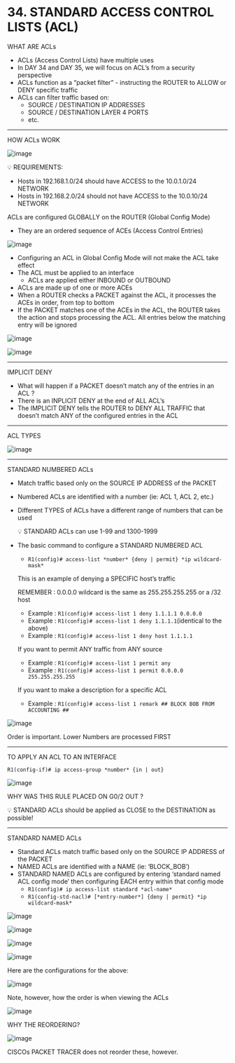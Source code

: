 # 34. STANDARD ACCESS CONTROL LISTS (ACL)

WHAT ARE ACLs

- ACLs (Access Control Lists) have multiple uses
- In DAY 34 and DAY 35, we will focus on ACL’s from a security perspective
- ACLs function as a “packet filter” - instructing the ROUTER to ALLOW or DENY specific traffic
- ACLs can filter traffic based on:
    - SOURCE / DESTINATION IP ADDRESSES
    - SOURCE / DESTINATION LAYER 4 PORTS
    - etc.

---

HOW ACLs WORK

![image](https://github.com/vanhoangkha/CCNA_Course_Notes/assets/images/placeholder.png)

<aside>
💡 REQUIREMENTS:

- Hosts in 192.168.1.0/24 should have ACCESS to the 10.0.1.0/24 NETWORK
- Hosts in 192.168.2.0/24 should not have ACCESS to the 10.0.10/24 NETWORK
</aside>

ACLs are configured GLOBALLY on the ROUTER (Global Config Mode)

- They are an ordered sequence of ACEs (Access Control Entries)

![image](https://github.com/vanhoangkha/CCNA_Course_Notes/assets/images/placeholder.png)

- Configuring an ACL in Global Config Mode will not make the ACL take effect
- The ACL must be applied to an interface
    - ACLs are applied either INBOUND or OUTBOUND
- ACLs are made up of one or more ACEs
- When a ROUTER checks a PACKET against the ACL, it processes the ACEs in order, from top to bottom
- If the PACKET matches one of the ACEs in the ACL, the ROUTER takes the action and stops processing the ACL. All entries below the matching entry will be ignored

![image](https://github.com/vanhoangkha/CCNA_Course_Notes/assets/images/placeholder.png)

![image](https://github.com/vanhoangkha/CCNA_Course_Notes/assets/images/placeholder.png)

---

IMPLICIT DENY

- What will happen if a PACKET doesn’t match any of the entries in an ACL ?
- There is an INPLICIT DENY at the end of ALL ACL’s
- The IMPLICIT DENY tells the ROUTER to DENY ALL TRAFFIC that doesn’t match ANY of the configured entries in the ACL

---

ACL TYPES

![image](https://github.com/vanhoangkha/CCNA_Course_Notes/assets/images/placeholder.png)

---

STANDARD NUMBERED ACLs

- Match traffic based only on the SOURCE IP ADDRESS of the PACKET
- Numbered ACLs are identified with a number (ie: ACL 1, ACL 2, etc.)
- Different TYPES of ACLs have a different range of numbers that can be used
    
    <aside>
    💡 STANDARD ACLs can use 1-99 and 1300-1999
    
    </aside>
    

- The basic command to configure a STANDARD NUMBERED ACL
    - `R1(config)# access-list *number* {deny | permit} *ip wildcard-mask*`
    
    This is an example of denying a SPECIFIC host’s traffic
    
    REMEMBER : 0.0.0.0 wildcard is the same as 255.255.255.255 or a /32 host
    
    - Example : `R1(config)# access-list 1 deny 1.1.1.1 0.0.0.0`
    - Example : `R1(config)# access-list 1 deny 1.1.1.1`(identical to the above)
    - Example : `R1(config)# access-list 1 deny host 1.1.1.1`
    
    If you want to permit ANY traffic from ANY source
    
    - Example : `R1(config)# access-list 1 permit any`
    - Example : `R1(config)# access-list 1 permit 0.0.0.0 255.255.255.255`
    
    If you want to make a description for a specific ACL
    
    - Example : `R1(config)# access-list 1 remark ## BLOCK BOB FROM ACCOUNTING ##`

![image](https://github.com/vanhoangkha/CCNA_Course_Notes/assets/images/placeholder.png)

Order is important. Lower Numbers are processed FIRST

---
TO APPLY AN ACL TO AN INTERFACE

`R1(config-if)# ip access-group *number* {in | out}`

![image](https://github.com/vanhoangkha/CCNA_Course_Notes/assets/images/placeholder.png)

WHY WAS THIS RULE PLACED ON G0/2 OUT ? 

<aside>
💡 STANDARD ACLs should be applied as CLOSE to the DESTINATION as possible!

</aside>

---

STANDARD NAMED ACLs

- Standard ACLs match traffic based only on the SOURCE IP ADDRESS of the PACKET
- NAMED ACLs are identified with a NAME (ie: ‘BLOCK_BOB’)
- STANDARD NAMED ACLs are configured by entering ‘standard named ACL config mode’ then configuring EACH entry within that config mode
    - `R1(config)# ip access-list standard *acl-name*`
    - `R1(config-std-nacl)# [*entry-number*] {deny | permit} *ip wildcard-mask*`

![image](https://github.com/vanhoangkha/CCNA_Course_Notes/assets/images/placeholder.png)

![image](https://github.com/vanhoangkha/CCNA_Course_Notes/assets/images/placeholder.png)

![image](https://github.com/vanhoangkha/CCNA_Course_Notes/assets/images/placeholder.png)

![image](https://github.com/vanhoangkha/CCNA_Course_Notes/assets/images/placeholder.png)

Here are the configurations for the above:

![image](https://github.com/vanhoangkha/CCNA_Course_Notes/assets/images/placeholder.png)

Note, however, how the order is when viewing the ACLs 

![image](https://github.com/vanhoangkha/CCNA_Course_Notes/assets/images/placeholder.png)

WHY THE REORDERING?

![image](https://github.com/vanhoangkha/CCNA_Course_Notes/assets/images/placeholder.png)

CISCOs PACKET TRACER does not reorder these, however.
